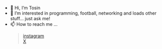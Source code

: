 - 👋 Hi, I’m Tosin
- 👀 I’m interested in programming, football, networking and loads other stuff... just ask me!
- 📫 How to reach me ...
  > [instagram](https://www.instagram.com/tosin94/)  
  > [X](https://x.com/tosin_94)

<!---
tosin94/tosin94 is a ✨ special ✨ repository because its `README.md` (this file) appears on your GitHub profile.
You can click the Preview link to take a look at your changes.
--->
